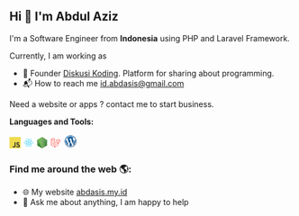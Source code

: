 ## Hi 👋 I'm Abdul Aziz

I'm a Software Engineer from **Indonesia** using PHP and Laravel Framework.

Currently, I am working as
- 🔭 Founder [Diskusi Koding](https://diskusikoding.com). Platform for sharing about programming.
- 📬 How to reach me [id.abdasis@gmail.com](mailto:id.abdasis@gmail.com)

Need a website or apps ? contact me to start business. 

**Languages and Tools:**

<code><img height="20" src="https://raw.githubusercontent.com/github/explore/80688e429a7d4ef2fca1e82350fe8e3517d3494d/topics/javascript/javascript.png"></code>
<code><img height="20" src="https://raw.githubusercontent.com/github/explore/80688e429a7d4ef2fca1e82350fe8e3517d3494d/topics/react/react.png"></code>
<code><img height="20" src="https://raw.githubusercontent.com/github/explore/80688e429a7d4ef2fca1e82350fe8e3517d3494d/topics/nodejs/nodejs.png"></code>
<code><img height="20" src="https://raw.githubusercontent.com/github/explore/80688e429a7d4ef2fca1e82350fe8e3517d3494d/topics/laravel/laravel.png"></code>
<code><img height="25" src="https://raw.githubusercontent.com/abdasis/abdasis/master/svg/icons8-wordpress-144.png"></code>
### Find me around the web 🌎:
- 🌐 My website [abdasis.my.id](https://abdasis.my.id)
- 💬 Ask me about anything, I am happy to help
